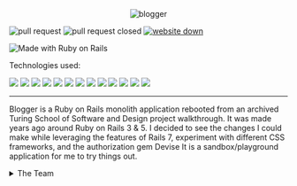 <div align="center">
    <img src="" alt="blogger">
</div>

![pull request](https://img.shields.io/github/issues-pr/blogger)
![pull request closed](https://img.shields.io/github/issues-pr-closed/blogger)
[![website down](https://img.shields.io/website-up-down-green-red/http/monip.org.svg)](https://thawing-citadel-30877-e399d2943313.herokuapp.com/users/sign_in)

![Made with Ruby on Rails](https://img.shields.io/badge/Made%20with-Ruby%20on%20Rails-%23990000?style=for-the-badge&logo=ruby-on-rails&logoColor=white)


Technologies used:<br>
<div>
  <img src="https://img.shields.io/badge/Ruby-CC342D?style=for-the-badge&logo=ruby&logoColor=white"/>
  <img src="https://img.shields.io/badge/Tailwind_CSS-38B2AC?style=for-the-badge&logo=tailwind-css&logoColor=white"/>
  <img src="https://img.shields.io/badge/git-%23F05033.svg?style=for-the-badge&logo=git&logoColor=white" />
  <img src="https://img.shields.io/badge/github-%23121011.svg?style=for-the-badge&logo=github&logoColor=white"/>
  <img src="https://img.shields.io/badge/PostgreSQL-316192?style=for-the-badge&logo=postgresql&logoColor=white"/>
  <img src="https://img.shields.io/badge/Heroku-430098?style=for-the-badge&logo=heroku&logoColor=white"/>
  <img src="https://img.shields.io/badge/circleci-343434?style=for-the-badge&logo=circleci&logoColor=white"/>
  <img src="https://img.shields.io/badge/CSS-239120?&style=for-the-badge&logo=css3&logoColor=white" />
  <img src="https://img.shields.io/badge/HTML-239120?style=for-the-badge&logo=html5&logoColor=white" />
  <img src="https://img.shields.io/badge/Slack-4A154B?style=for-the-badge&logo=slack&logoColor=white" />
  <img src="https://img.shields.io/badge/Bootstrap-563D7C?style=for-the-badge&logo=bootstrap&logoColor=white" />
  <img src="https://img.shields.io/badge/Visual_Studio_Code-0078D4?style=for-the-badge&logo=visual%20studio%20code&logoColor=white" />
  <img src="https://img.shields.io/badge/JavaScript-323330?style=for-the-badge&logo=javascript&logoColor=F7DF1E" />
</div>

---

</div>

<p>Blogger is a Ruby on Rails monolith application rebooted from an archived Turing School of Software and Design project walkthrough. It was made years ago around Ruby on Rails 3 & 5.  I decided to see the changes I could make while leveraging the features of Rails 7, experiment with different CSS frameworks, and the authorization gem Devise It is a sandbox/playground application for me to try things out. 
</p>

<details>
<summary>The Team</summary>

### 

- Gabe Torres [![GitHub](https://img.shields.io/badge/-GitHub-grey?style=flat&logo=github&logoColor=white)](https://github.com/Gabe-Torres) [![LinkedIn](https://img.shields.io/badge/-blue?style=flat&logo=Linkedin&logoColor=white)](https://www.linkedin.com/in/gabe-torres-74a515269/)<br><br>



--- 

## Summary 
- [Important Links](#important-links)
- [Getting Started](#getting-started)
- [Routes](#routes)
- [Test Suite](#test-suite)
- [Reflection](#reflection)


## Important Links
- [Back-End production site](https://thawing-citadel-30877-e399d2943313.herokuapp.com/users/sign_in)


## Getting Started
<details>
<summary>Database Information</summary>

**Schema**

```ruby
ActiveRecord::Schema[7.0].define(version: 2024_03_29_041220) do
  # These are extensions that must be enabled in order to support this database
  enable_extension "plpgsql"

  create_table "active_storage_attachments", force: :cascade do |t|
    t.string "name", null: false
    t.string "record_type", null: false
    t.bigint "record_id", null: false
    t.bigint "blob_id", null: false
    t.datetime "created_at", null: false
    t.index ["blob_id"], name: "index_active_storage_attachments_on_blob_id"
    t.index ["record_type", "record_id", "name", "blob_id"], name: "index_active_storage_attachments_uniqueness", unique: true
  end

  create_table "active_storage_blobs", force: :cascade do |t|
    t.string "key", null: false
    t.string "filename", null: false
    t.string "content_type"
    t.text "metadata"
    t.string "service_name", null: false
    t.bigint "byte_size", null: false
    t.string "checksum"
    t.datetime "created_at", null: false
    t.index ["key"], name: "index_active_storage_blobs_on_key", unique: true
  end

  create_table "active_storage_variant_records", force: :cascade do |t|
    t.bigint "blob_id", null: false
    t.string "variation_digest", null: false
    t.index ["blob_id", "variation_digest"], name: "index_active_storage_variant_records_uniqueness", unique: true
  end

  create_table "articles", force: :cascade do |t|
    t.string "title"
    t.text "body"
    t.datetime "created_at", null: false
    t.datetime "updated_at", null: false
    t.bigint "user_id", null: false
    t.index ["user_id"], name: "index_articles_on_user_id"
  end

  create_table "comments", force: :cascade do |t|
    t.string "author_name"
    t.text "body"
    t.bigint "article_id", null: false
    t.datetime "created_at", null: false
    t.datetime "updated_at", null: false
    t.index ["article_id"], name: "index_comments_on_article_id"
  end

  create_table "taggings", force: :cascade do |t|
    t.bigint "tag_id", null: false
    t.bigint "article_id", null: false
    t.datetime "created_at", null: false
    t.datetime "updated_at", null: false
    t.index ["article_id"], name: "index_taggings_on_article_id"
    t.index ["tag_id"], name: "index_taggings_on_tag_id"
  end

  create_table "tags", force: :cascade do |t|
    t.string "name"
    t.datetime "created_at", null: false
    t.datetime "updated_at", null: false
  end

  create_table "users", force: :cascade do |t|
    t.string "email", default: "", null: false
    t.string "encrypted_password", default: "", null: false
    t.string "reset_password_token"
    t.datetime "reset_password_sent_at"
    t.datetime "remember_created_at"
    t.datetime "created_at", null: false
    t.datetime "updated_at", null: false
    t.index ["email"], name: "index_users_on_email", unique: true
    t.index ["reset_password_token"], name: "index_users_on_reset_password_token", unique: true
  end

  add_foreign_key "active_storage_attachments", "active_storage_blobs", column: "blob_id"
  add_foreign_key "active_storage_variant_records", "active_storage_blobs", column: "blob_id"
  add_foreign_key "articles", "users"
  add_foreign_key "comments", "articles"
  add_foreign_key "taggings", "articles"
  add_foreign_key "taggings", "tags"
end

```

**Gems**
```ruby
gem "rails", "~> 7.0.8"
gem "sprockets-rails"
gem "pg", "~> 1.1"
gem "puma", "~> 5.0"
gem "importmap-rails"
gem "turbo-rails"
gem "tailwindcss-rails"
gem "stimulus-rails" 
gem "jbuilder"
gem 'hotwire-rails'
gem "bcrypt", "~> 3.1.7"
gem "tzinfo-data", platforms: %i[ mingw mswin x64_mingw jruby ]
gem "bootsnap", require: false

group :development, :test do
  gem "debug", platforms: %i[ mri mingw x64_mingw ]
  gem 'rspec-rails'
  gem 'capybara'
  gem 'launchy'
  gem 'shoulda-matchers'
  gem 'pry'
  gem 'active_designer'
  gem 'factory_bot'
  gem 'simplecov', require: false, group: :test
end

group :development do
  gem "web-console"
end

gem "devise", "~> 4.9"
```

**Installing**
 - Fork and clone this repo
  - Run `bundle install`
  - Run `rails db:{create,migrate,seed}`
  - Run `rails s` to start the server
  - Open your browser and navigate to `localhost:3000`
</details>

## Routes

| Action | Route |
| ----------- | ----------- |
|  | '/' |
|  | '/' |
|  | '/' |
|  | '/' |
|  | '/' |
|  | '/' |
|  | '/' |
|  | '/' |
|  | '/' |


## Test Suite
 - run `bundle exec rspec` to run the test suite

<details>
<summary>Happy Path</summary>
    
```ruby
```

</details>

<details>
<summary>Sad Path</summary>

```ruby
```

</details>

